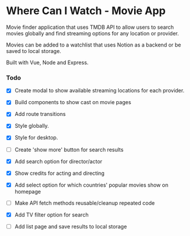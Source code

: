 # Where Can I Watch - Movie App

Movie finder application that uses TMDB API to allow users to search movies globally and find streaming options for any location or provider.

Movies can be added to a watchlist that uses Notion as a backend or be saved to local storage.

Built with Vue, Node and Express.

### Todo

- [x] Create modal to show available streaming locations for each provider.
- [x] Build components to show cast on movie pages
- [x] Add route transitions
- [x] Style globally.
- [x] Style for desktop.
- [ ] Create 'show more' button for search results
- [x] Add search option for director/actor
- [x] Show credits for acting and directing
- [x] Add select option for which countries' popular movies show on homepage
- [ ] Make API fetch methods reusable/cleanup repeated code
- [x] Add TV filter option for search
- [ ] Add list page and save results to local storage

